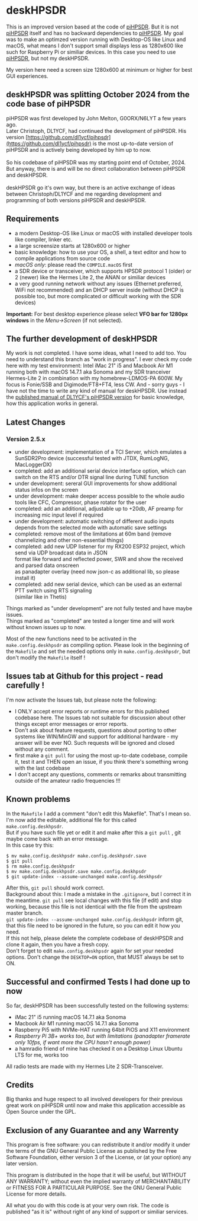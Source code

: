 # deskHPSDR

This is an improved version based at the code of [piHPSDR](https://github.com/dl1ycf/pihpsdr). But it is not [piHPSDR](https://github.com/dl1ycf/pihpsdr) itself and has no backward dependencies to [piHPSDR](https://github.com/dl1ycf/pihpsdr). My goal was to make an optimzed version running with Desktop-OS like Linux and macOS, what means I don't support small displays less as 1280x600 like such for Raspberry Pi or similiar devices. In this case you need to use [piHPSDR](https://github.com/dl1ycf/pihpsdr), but not my deskHPSDR.

My version here need a screen size 1280x600 at minimum or higher for best GUI experiences.

## deskHPSDR was splitting October 2024 from the code base of piHPSDR

piHPSDR was first developed by John Melton, G0ORX/N6LYT a few years ago.<br>Later Christoph, DL1YCF, had continued the development of piHPSDR. His version [https://github.com/dl1ycf/pihpsdr](https://github.com/dl1ycf/pihpsdr) is the most up-to-date version of piHPSDR and  is actively being developed by him up to now.<br><br>So his codebase of piHPSDR was my starting point end of October, 2024. But anyway, there is and will be no direct collaboration between piHPSDR and deskHPSDR.<br><br>deskHPSDR go it's own way, but there is an active exchange of ideas between Christoph/DL1YCF and me regarding development and programming of both versions piHPSDR and deskHPSDR.

## Requirements

* a modern Desktop-OS like Linux or macOS with installed developer tools like compiler, linker etc.
* a large screensize starts at 1280x600 or higher
* basic knowledge: how to use your OS, a shell, a text editor and how to compile applications from source code
* *macOS only*: please read the ```COMPILE.macOS``` first
* a SDR device or transceiver, which supports HPSDR protocol 1 (older) or 2 (newer) like the Hermes Lite 2, the ANAN or similiar devices
* a very good running network without any issues (Ethernet preferred, WiFi not recommended) and an DHCP server inside (without DHCP is possible too, but more complicated or difficult working with the SDR devices)

**Important:** For best desktop experience please select **VFO bar for 1280px windows** in the *Menu->Screen* (if not selected).

## The further development of deskHPSDR

My work is not completed. I have some ideas, what I need to add too. You need to understand this branch as "work in progress". I ever check my code here with my test environment: Intel iMac 21" i5 and Macbook Air M1 running both with macOS 14.7.1 aka Sonoma and my SDR tranceiver Hermes-Lite 2 in combination with my homebrew-LDMOS-PA 600W. My focus is Fonie/SSB and Digimode/FT8+FT4, less CW. And - sorry guys - I have not the time to write any kind of manual for deskHPSDR. Use instead the [published manual of DL1YCF's piHPSDR version](https://github.com/dl1ycf/pihpsdr/releases/) for basic knowledge, how this application works in general.

## Latest Changes
### Version 2.5.x
- under development: implementation of a TCI Server, which emulates a SunSDR2Pro device (successful tested with JTDX, RumLogNG, MacLoggerDX)<br>
- completed: add an additional serial device interface option, which can switch on the RTS and/or DTR signal line during TUNE function<br>
- under development: sereral GUI improvements for show additional status infos on the screen<br>
- under development: make deeper access possible to the whole audio tools like CFC, Compressor, phase rotator for the user<br>
- completed: add an additional, adjustable up to +20db, AF preamp for increasing mic input level if required<br>
- under development: automatic switching of different audio inputs depends from the selected mode with automatic save settings<br>
- completed: remove most of the limitations at 60m band (remove channelizing and other non-essential things)<br>
- completed: add new UDP listener for my RX200 ESP32 project, which send via UDP broadcast data in JSON<br>
  format like forward and reflected power, SWR and show the received and parsed data onscreen<br>
  as panadapter overlay (need now json-c as additional lib, so please install it)<br>
- completed: add new serial device, which can be used as an external PTT switch using RTS signaling<br>
  (similar like in Thetis)<br>

Things marked as "under development" are not fully tested and have maybe issues.<br>
Things marked as "completed" are tested a longer time and will work without known issues up to now.<br>

Most of the new functions need to be activated in the ```make.config.deskhpsdr``` as compiling option. Please look in the beginning of the  ```Makefile``` and set the needed options only in ```make.config.deskhpsdr```, but don't modify the ```Makefile``` itself !

## Issues tab at Github for this project - read carefully !

I'm now activate the Issues tab, but please note the following:<br>
- I ONLY accept error reports or runtime errors for this published codebase here. The Issues tab not suitable for discussion about other things except error messages or error reports.<br>
- Don't ask about feature requests, questions about porting to other systems like WIN/MinGW and support for additional hardware - my answer will be ever NO. Such requests will be ignored and closed without any comment.<br>
- first make a ```git pull``` for using the most up-to-date codebase, compile it, test it and THEN open an issue, if you think there's something wrong with the last codebase<br>
- I don't accept any questions, comments or remarks about transmitting outside of the amateur radio frequencies !!!

## Known problems

In the ```Makefile``` I add a comment "don't edit this Makefile". That's I mean so. I'm now add the editable, additional file for this called ```make.config.deskhpsdr```.<br>
But if you have such file yet or edit it and make after this a ```git pull``` , git maybe come back with an error message.<br>
 In this case try this:<br>
```
$ mv make.config.deskhpsdr make.config.deskhpsdr.save
$ git pull
$ rm make.config.deskhpsdr
$ mv make.config.deskhpsdr.save make.config.deskhpsdr
$ git update-index --assume-unchanged make.config.deskhpsdr
```
After this, ```git pull``` should work correct.<br>
Background about this: I made a mistake in the ```.gitignore```, but I correct it in the meantime. ```git pull``` see local changes with this file (if edit) and stop working, because this file is not identical with the file from the upstream master branch.<br>
```git update-index --assume-unchanged make.config.deskhpsdr``` inform git, that this file need to be ignored in the future, so you can edit it how you need.<br>
If this not help, please delete the complete codebase of deskHPSDR and clone it again, then you have a fresh copy.<br>
Don't forget to edit ```make.config.deskhpsdr``` again for set your needed options. Don't change the ```DESKTOP=ON``` option, that MUST always be set to ON.

## Successful and confirmed Tests I had done up to now

So far, deskHPSDR has been successfully tested on the following systems:<br>
* iMac 21" i5 running macOS 14.7.1 aka Sonoma
* Macbook Air M1 running macOS 14.7.1 aka Sonoma
* Raspberry Pi5 with NVMe-HAT running 64bit PiOS and X11 environment
* *Raspberry Pi 3B+ works too, but with limitations (panadapter framerate only 10fps, if want more the CPU hasn't enough power)*
* a hamradio friend of mine has checked it on a Desktop Linux Ubuntu LTS for me, works too

All radio tests are made with my Hermes Lite 2 SDR-Transceiver.

## Credits

Big thanks and huge respect to all involved developers for their previous great work on piHPSDR until now and make this application accessible as Open Source under the GPL.

## Exclusion of any Guarantee and any Warrenty

This program is free software: you can redistribute it and/or modify it under the terms of the GNU General Public License as published by the Free Software Foundation, either version 3 of the License, or (at your option) any later version.

This program is distributed in the hope that it will be useful, but WITHOUT ANY WARRANTY; without even the implied warranty of MERCHANTABILITY or FITNESS FOR A PARTICULAR PURPOSE.  See the GNU General Public License for more details.

All what you do with this code is at your very own risk. The code is published "as it is" without right of any kind of support or similiar services.
